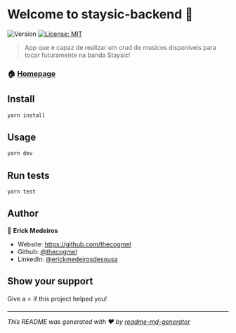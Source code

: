 # Welcome to staysic-backend 👋
![Version](https://img.shields.io/badge/version-1.0.0-blue.svg?cacheSeconds=2592000)
[![License: MIT](https://img.shields.io/badge/License-MIT-yellow.svg)](#)

> App que e capaz de realizar um crud de musicos disponiveis para tocar futuramente na banda Staysic!

### 🏠 [Homepage](http://staysic.herokuapp.com/)

## Install

```sh
yarn install
```

## Usage

```sh
yarn dev
```

## Run tests

```sh
yarn test
```

## Author

👤 **Erick Medeiros**

* Website: https://github.com/thecogmel
* Github: [@thecogmel](https://github.com/thecogmel)
* LinkedIn: [@erickmedeirosdesousa](https://linkedin.com/in/erickmedeirosdesousa)

## Show your support

Give a ⭐️ if this project helped you!


***
_This README was generated with ❤️ by [readme-md-generator](https://github.com/kefranabg/readme-md-generator)_